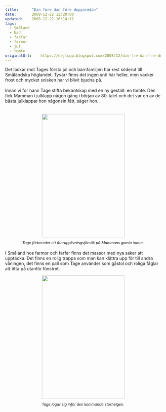 ```yaml
---
title:		"Dan före dan före dopparedan"
date:		2008-12-22 12:20:00
updated:	2008-12-22 16:14:12
tags: 
  - Småland
  - bad
  - farfar
  - farmor
  - jul
  - tomte	
originalUrl:	https://nejtupp.blogspot.com/2008/12/dan-fre-dan-fre-dopparedan.html
---
```


<div align="left">Det lackar mot Tages första jul och barnfamiljen har rest söderut till Småländska höglandet. Tyvärr finns det ingen snö här heller, men vacker frost och mycket solsken har vi blivit bjudna på.<br>
<br>
Innan vi for hann Tage stifta bekantskap med en ny gestalt: en tomte. Den fick Mamman i julklapp någon gång i början av 80-talet och det var en av de bästa julklappar hon någonsin fått, säger hon.<br>
<br>
<br>
</div><img id="BLOGGER_PHOTO_ID_5282630299393751826" style="DISPLAY: block; MARGIN: 0px auto 10px; WIDTH: 267px; CURSOR: hand; HEIGHT: 400px; TEXT-ALIGN: center" alt src="../../../../img/_MG_9743_1024pix.jpg" border="0"> 
<div style="TEXT-ALIGN: center"><span style="font-size:85%;"><span style="FONT-STYLE: italic">Tage förbereder ett återupplivningsförsök på Mammans gamla tomte.</span></span><br>
</div><br>
I Småland hos farmor och farfar finns det massor med nya saker att upptäcka. Det finns en rolig trappa som man kan klättra upp för till andra våningen, det finns en pall som Tage använder som gåstol och roliga fåglar att titta på utanför fönstret.<br>
<p align="center"><img id="BLOGGER_PHOTO_ID_5282632327465041186" style="DISPLAY: block; MARGIN: 0px auto 10px; WIDTH: 267px; CURSOR: hand; HEIGHT: 400px; TEXT-ALIGN: center" alt src="../../../../img/_MG_9790_1024pix.jpg" border="0"><span style="font-size:85%;"><span style="FONT-STYLE: italic">Tage lögar sig inför den kommande storhelgen.</span></span> </p>
<!-- no comments on this post -->